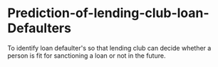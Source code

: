 # Prediction-of-lending-club-loan-Defaulters
To identify loan defaulter's so that lending club can decide whether a person is fit for sanctioning a loan or not in the future.
